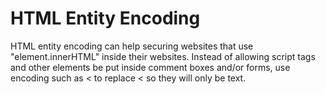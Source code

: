 <h1>HTML Entity Encoding</h1>

<p>HTML entity encoding can help securing websites that use "element.innerHTML" inside their websites. Instead of allowing script tags and other elements be put inside comment boxes and/or forms, use encoding such as &lt; to replace 
< so they will only be text. </p> 
